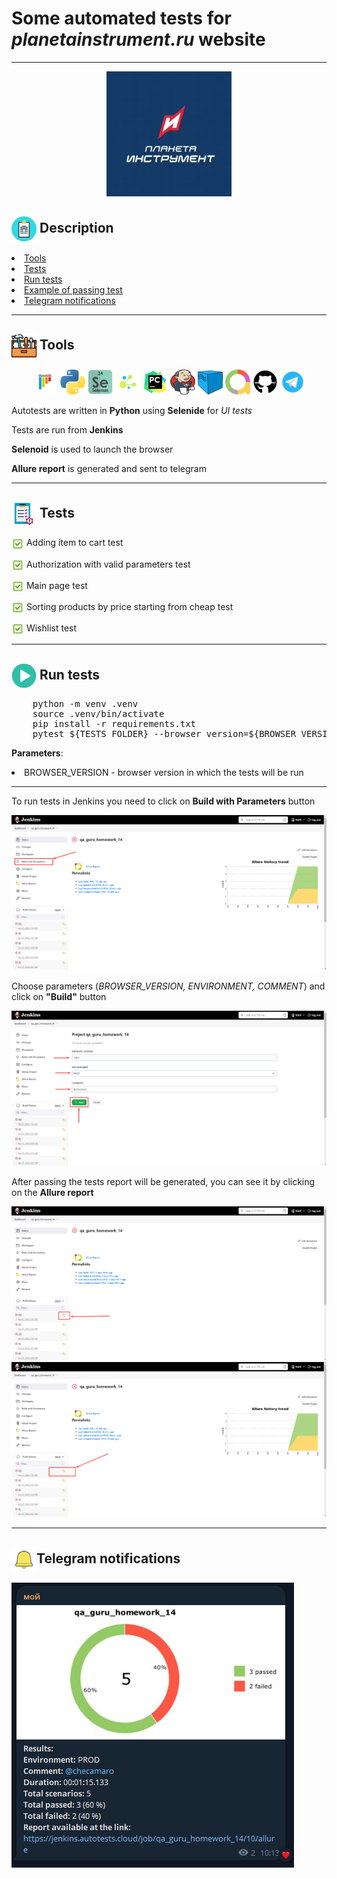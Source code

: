 <h1>Some automated tests for <i>planetainstrument.ru</i> website</h1>

---

<p align="center">
    <img width="200" height="200" src="img/logo.png">
</p>

<h2><img width="40" align="center" src="img/description.png"> Description</h2>
<li><a href="#tools">Tools</a></li>
<li><a href="#tests">Tests</a></li>
<li><a href="#run-tests">Run tests</a></li>
<li><a href="#test-example">Example of passing test</a></li>
<li><a href="#telegram-notification">Telegram notifications</a></li>

---

<h2 id="tools"><img width="40" align="center" src="img/tools.png"> Tools</h2>
<div align="center">
    <img title="Pytest" width="40" src="img/pytest.png">
    <img title="Python" width="40" src="img/python.png">
    <img title="Selenium" width="40" src="img/selenium.png">
    <img title="Selene" width="40" src="img/selene.png">
    <img title="PyCharm" width="40" src="img/pycharm.png">
    <img title="Jenkins" width="40" height="40" src="img/jenkins.png">
    <img title="Selenoid" width="40" src="img/selenoid.png">
    <img title="Allure" width="40" src="img/allure.png">
    <img title="Github" width="40" src="img/github.png">
    <img title="Telegram" width="40" src="img/telegram.png">
</div>
<p>Autotests are written in <b>Python</b> using <b>Selenide</b> for <i>UI tests</i></p>
<p>Tests are run from <b>Jenkins</b></p>
<p><b>Selenoid</b> is used to launch the browser</p>
<p><b>Allure report</b> is generated and sent to telegram</p>

---

<h2 id="tests"><img width="40" align="center" src="img/tests.png"> Tests</h2>

<p><img width="20" align="center" src="img/checkbox.png" alt="checkbox"> Adding item to cart test</p>
<p><img width="20" align="center" src="img/checkbox.png" alt="checkbox"> Authorization with valid parameters test</p>
<p><img width="20" align="center" src="img/checkbox.png" alt="checkbox"> Main page test</p>
<p><img width="20" align="center" src="img/checkbox.png" alt="checkbox"> Sorting products by price starting from cheap test</p>
<p><img width="20" align="center" src="img/checkbox.png" alt="checkbox"> Wishlist test</p>


---

<h2 id="run-tests"><img width="40" align="center" src="img/run-tests.png" alt="run"> Run tests</h2>

<pre>
    python -m venv .venv
    source .venv/bin/activate
    pip install -r requirements.txt
    pytest ${TESTS_FOLDER} --browser_version=${BROWSER_VERSION}
</pre>
<p><b>Parameters</b>: 
    <li>BROWSER_VERSION - browser version in which the tests will be run</li>
</p>

---

<p>To run tests in Jenkins you need to click on <b>Build with Parameters</b> button</p>
<img src="img/build.png" alt="build">
<p>Сhoose parameters (<i>BROWSER_VERSION, ENVIRONMENT, COMMENT</i>) and click on <b>"Build"</b> button</p>
<img src="img/parameters.png" alt="parameters">
<p>After passing the tests report will be generated, you can see it by clicking on the <b>Allure report</b></p>
<img src="img/allure-report.png" alt="allure-report">
<img src="img/allure-result.png" alt="allure-result">

---

<h2 id="telegram-notification"><img width="40" align="center" src="img/notification.png" alt="exapmle">Telegram notifications</h2>
<img src="img/report-telegram.png" alt="report-telegram">
